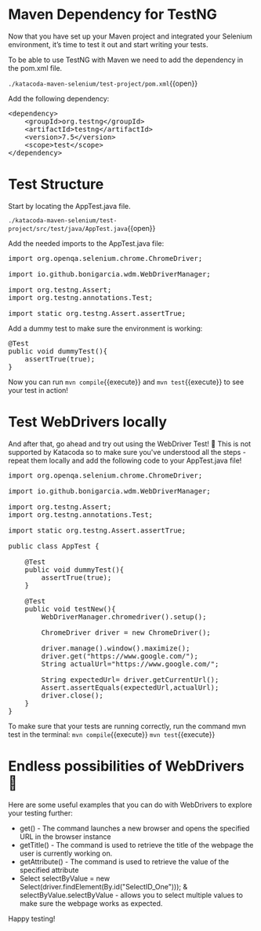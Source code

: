 # Maven Dependency for TestNG

Now that you have set up your Maven project and integrated your Selenium environment, it’s time to test it out and start writing your tests. 

To be able to use TestNG with Maven we need to add the dependency in the pom.xml file.

`./katacoda-maven-selenium/test-project/pom.xml`{{open}}

Add the following dependency: 

<pre class="file" data-filename="./katacoda-maven-selenium/test-project/pom.xml" data-target="insert"  data-marker="<!--Add dependency for TestNG-->">
&lt;dependency>
    &lt;groupId>org.testng&lt;/groupId>
    &lt;artifactId>testng&lt;/artifactId>
    &lt;version>7.5&lt;/version>
    &lt;scope>test&lt;/scope>
&lt;/dependency>
</pre>

# Test Structure

Start by locating the AppTest.java file.

`./katacoda-maven-selenium/test-project/src/test/java/AppTest.java`{{open}}

Add the needed imports to the AppTest.java file:

<pre class="file" data-filename="./katacoda-maven-selenium/test-project/src/test/java/AppTest.java" data-target="insert"  data-marker="//Add imports here">
import org.openqa.selenium.chrome.ChromeDriver;

import io.github.bonigarcia.wdm.WebDriverManager;

import org.testng.Assert;
import org.testng.annotations.Test;

import static org.testng.Assert.assertTrue;
</pre>



Add a dummy test to make sure the environment is working:

<pre class="file" data-filename="./katacoda-maven-selenium/test-project/src/test/java/AppTest.java" data-target="insert"  data-marker="//Add dummyTest here">
@Test
public void dummyTest(){
    assertTrue(true);
}
</pre>


Now you can run `mvn compile`{{execute}} and `mvn test`{{execute}} to see your test in action!

# Test WebDrivers locally 
And after that, go ahead and try out using the WebDriver Test! 🎉
This is not supported by Katacoda so to make sure you've understood all the steps - repeat them locally and add the following code to your AppTest.java file!


<pre class="file" data-target="clipboard">
import org.openqa.selenium.chrome.ChromeDriver;

import io.github.bonigarcia.wdm.WebDriverManager;

import org.testng.Assert;
import org.testng.annotations.Test;

import static org.testng.Assert.assertTrue;

public class AppTest {
    
    @Test
    public void dummyTest(){
        assertTrue(true);
    }

    @Test
    public void testNew(){
        WebDriverManager.chromedriver().setup();

        ChromeDriver driver = new ChromeDriver();

        driver.manage().window().maximize();
        driver.get("https://www.google.com/");
        String actualUrl="https://www.google.com/";

        String expectedUrl= driver.getCurrentUrl();
        Assert.assertEquals(expectedUrl,actualUrl);
        driver.close();
    }
}
</pre>

To make sure that your tests are running correctly, run the command mvn test in the terminal:
`mvn compile`{{execute}}
`mvn test`{{execute}}

# Endless possibilities of WebDrivers 🤯

Here are some useful examples that you can do with WebDrivers to explore your testing further:

* get() - The command launches a new browser and opens
the specified URL in the browser instance
* getTitle() - The command is used to retrieve the title of the webpage the user is currently working on.
* getAttribute() - The command is used to retrieve the value of the specified attribute
* Select selectByValue = new Select(driver.findElement(By.id("SelectID_One"))); & selectByValue.selectByValue - allows you to select multiple values to make sure the webpage works as expected.

Happy testing! 
